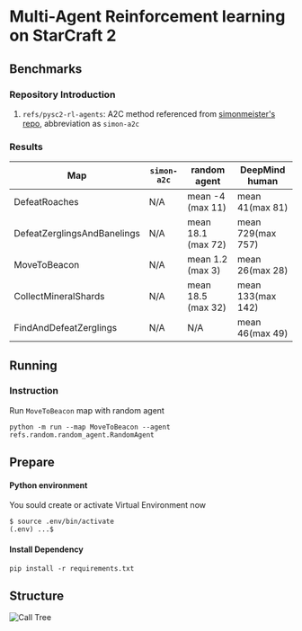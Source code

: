 # Multi-Agent Reinforcement learning on StarCraft 2 

## Benchmarks

### Repository Introduction
1. `refs/pysc2-rl-agents`: A2C method referenced from [simonmeister's repo](https://github.com/simonmeister/pysc2-rl-agents), abbreviation as `simon-a2c`

### Results
| Map | `simon-a2c` | random agent | DeepMind human |
| --- | --- | --- | --- |
| DefeatRoaches | N/A | mean -4 (max 11) | mean 41(max 81) |
| DefeatZerglingsAndBanelings | N/A |mean 18.1 (max 72) | mean 729(max 757) |
| MoveToBeacon | N/A | mean 1.2 (max 3) | mean 26(max 28) |
| CollectMineralShards | N/A | mean 18.5 (max 32) | mean 133(max 142) |
| FindAndDefeatZerglings | N/A | N/A | mean 46(max 49) |

## Running
### Instruction
Run `MoveToBeacon` map with random agent
```shell
python -m run --map MoveToBeacon --agent refs.random.random_agent.RandomAgent
```

## Prepare

#### Python environment
You sould create or activate Virtual Environment now
```
$ source .env/bin/activate
(.env) ...$ 
```
#### Install Dependency
```
pip install -r requirements.txt
```

## Structure
![Call Tree](https://github.com/starcraft2-ai/rl-battle/raw/master/assets/Call%20Tree.png)

